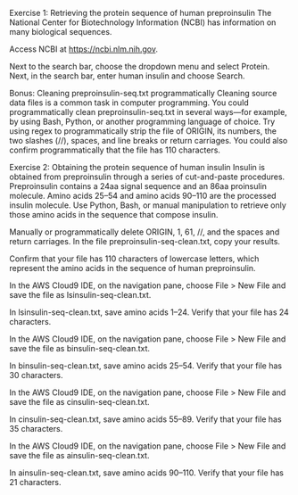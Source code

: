 Exercise 1: Retrieving the protein sequence of human preproinsulin
The National Center for Biotechnology Information (NCBI) has information on many biological sequences.

Access NCBI at https://ncbi.nlm.nih.gov.

Next to the search bar, choose the dropdown menu and select Protein. Next, in the search bar, enter human insulin and choose Search.

Bonus: Cleaning preproinsulin-seq.txt programmatically
Cleaning source data files is a common task in computer programming. You could programmatically clean preproinsulin-seq.txt in several ways—for example, by using Bash, Python, or another programming language of choice. Try using regex to programmatically strip the file of ORIGIN, its numbers, the two slashes (//), spaces, and line breaks or return carriages. You could also confirm programmatically that the file has 110 characters.

Exercise 2: Obtaining the protein sequence of human insulin
Insulin is obtained from preproinsulin through a series of cut-and-paste procedures. Preproinsulin contains a 24aa signal sequence and an 86aa proinsulin molecule. Amino acids 25–54 and amino acids 90–110 are the processed insulin molecule. Use Python, Bash, or manual manipulation to retrieve only those amino acids in the sequence that compose insulin.

Manually or programmatically delete ORIGIN, 1, 61, //, and the spaces and return carriages.
In the file preproinsulin-seq-clean.txt, copy your results.

Confirm that your file has 110 characters of lowercase letters, which represent the amino acids in the sequence of human preproinsulin.

In the AWS Cloud9 IDE, on the navigation pane, choose File > New File and save the file as lsinsulin-seq-clean.txt.

In lsinsulin-seq-clean.txt, save amino acids 1–24. Verify that your file has 24 characters.

In the AWS Cloud9 IDE, on the navigation pane, choose File > New File and save the file as binsulin-seq-clean.txt.

In binsulin-seq-clean.txt, save amino acids 25–54. Verify that your file has 30 characters.

In the AWS Cloud9 IDE, on the navigation pane, choose File > New File and save the file as cinsulin-seq-clean.txt.

In cinsulin-seq-clean.txt, save amino acids 55–89. Verify that your file has 35 characters.

In the AWS Cloud9 IDE, on the navigation pane, choose File > New File and save the file as ainsulin-seq-clean.txt.

In ainsulin-seq-clean.txt, save amino acids 90–110. Verify that your file has 21 characters.
